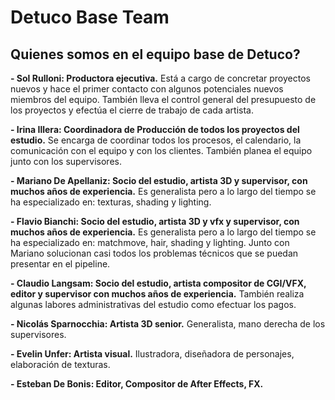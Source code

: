 # Detuco Base Team

## Quienes somos en el equipo base de Detuco?

**- Sol Rulloni: Productora ejecutiva.**
Está a cargo de concretar proyectos nuevos y hace el primer contacto con algunos potenciales nuevos miembros del equipo. También lleva el control general del presupuesto de los proyectos y efectúa el cierre de trabajo de cada artista.

**- Irina Illera: Coordinadora de Producción de todos los proyectos del estudio.**
Se encarga de coordinar todos los procesos, el calendario, la comunicación con el equipo y con los clientes. También planea el equipo junto con los supervisores. 

**- Mariano De Apellaniz: Socio del estudio, artista 3D y supervisor, con muchos años de experiencia.** 
Es generalista pero a lo largo del tiempo se ha especializado en: texturas, shading y lighting.

**- Flavio Bianchi: Socio del estudio, artista 3D y vfx y supervisor, con muchos años de experiencia.**
Es generalista pero a lo largo del tiempo se ha especializado en: matchmove, hair, shading y lighting.
Junto con Mariano solucionan casi todos los problemas técnicos que se puedan presentar en el pipeline.

**- Claudio Langsam: Socio del estudio, artista compositor de CGI/VFX, editor y supervisor con muchos años de experiencia.**
También realiza algunas labores administrativas del estudio como efectuar los pagos.

**- Nicolás Sparnocchia: Artista 3D senior.**
Generalista, mano derecha de los supervisores.

**- Evelin Unfer: Artista visual.**
Ilustradora, diseñadora de personajes, elaboración de texturas.

**- Esteban De Bonis: Editor, Compositor de After Effects, FX.**
